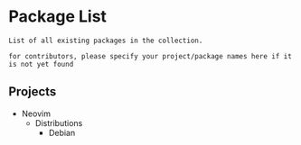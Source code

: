 # Package List

```
List of all existing packages in the collection.

for contributors, please specify your project/package names here if it is not yet found
```

## Projects
- Neovim
    - Distributions
        + Debian


